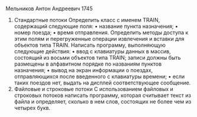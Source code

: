 Мельников Антон Андреевич 1745

1. Стандартные потоки
Определить класс с именем TRAIN, содержащий следующие поля:
•	название пункта назначения;
•	номер поезда;
•	время отправления.
Определить методы доступа к этим полям и перегруженные операции извлечения и вставки для объектов типа TRAIN.
Написать программу, выполняющую следующие действия:
•	ввод с клавиатуры данных в массив, состоящий из восьми объектов типа TRAIN; записи должны быть размещены в алфавитном порядке по названиям пунктов назначения;
•	вывод на экран информации о поездах, отправляющихся после введенного с клавиатуры времени;
•	если таких поездов нет, выдать на дисплей соответствующее сообщение.
2. Файловые и строковые потоки
С использованием файловых и строковых потоков написать программу, которая считывает текст из файла и определяет, сколько в нем слов, состоящих не более чем из четырех букв.

